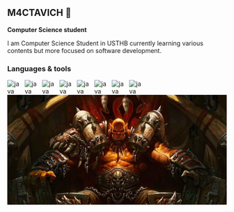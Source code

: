 ## M4CTAVICH 👋

**Computer Science student**

I am Computer Science Student in USTHB currently learning various contents but more focused on software development.

### Languages & tools

<img align="left" alt="java" width="30px" style="padding-right : 10px;" src="https://cdn.jsdelivr.net/gh/devicons/devicon@latest/icons/java/java-original-wordmark.svg"/>
<img align="left" alt="java" width="30px" style="padding-right : 10px;" src="https://cdn.jsdelivr.net/gh/devicons/devicon@latest/icons/javascript/javascript-original.svg"/>
<img align="left" alt="java" width="30px" style="padding-right : 10px;" src="https://cdn.jsdelivr.net/gh/devicons/devicon@latest/icons/python/python-original.svg"/>
<img align="left" alt="java" width="30px" style="padding-right : 10px;" src="https://cdn.jsdelivr.net/gh/devicons/devicon@latest/icons/cplusplus/cplusplus-original.svg" />
<img align="left" alt="java" width="30px" style="padding-right : 10px;" src="https://cdn.jsdelivr.net/gh/devicons/devicon@latest/icons/csharp/csharp-original.svg"/>
<img align="left" alt="java" width="30px" style="padding-right : 10px;" src="https://cdn.jsdelivr.net/gh/devicons/devicon@latest/icons/lua/lua-original.svg"/>
<img align="left" alt="java" width="30px" style="padding-right : 10px;" src="https://cdn.jsdelivr.net/gh/devicons/devicon@latest/icons/html5/html5-original.svg"/>
<img align="left" alt="java" width="30px" style="padding-right : 10px;" src="https://cdn.jsdelivr.net/gh/devicons/devicon@latest/icons/css3/css3-original.svg" />



<img src="Screenshot 2024-12-30 192127.png" alt="Presentation Image" width="600"/>


          


